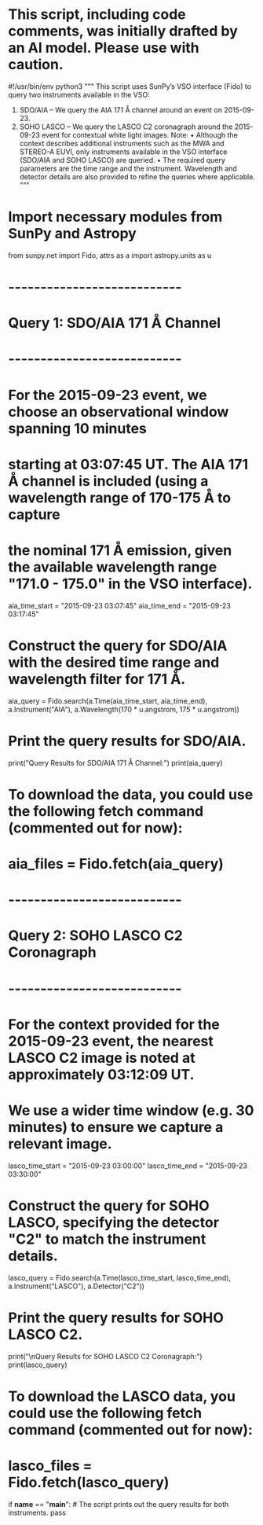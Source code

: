 # This script, including code comments, was initially drafted by an AI model. Please use with caution.

#!/usr/bin/env python3
"""
This script uses SunPy’s VSO interface (Fido) to query two instruments available in the VSO:
1. SDO/AIA – We query the AIA 171 Å channel around an event on 2015-09-23.
2. SOHO LASCO – We query the LASCO C2 coronagraph around the 2015-09-23 event for contextual white light images.
Note:
  • Although the context describes additional instruments such as the MWA and STEREO-A EUVI, 
    only instruments available in the VSO interface (SDO/AIA and SOHO LASCO) are queried.
  • The required query parameters are the time range and the instrument. Wavelength and detector 
    details are also provided to refine the queries where applicable.
"""

# Import necessary modules from SunPy and Astropy
from sunpy.net import Fido, attrs as a
import astropy.units as u

# ---------------------------
# Query 1: SDO/AIA 171 Å Channel
# ---------------------------
# For the 2015-09-23 event, we choose an observational window spanning 10 minutes 
# starting at 03:07:45 UT. The AIA 171 Å channel is included (using a wavelength range of 170-175 Å to capture 
# the nominal 171 Å emission, given the available wavelength range "171.0 - 175.0" in the VSO interface).
aia_time_start = "2015-09-23 03:07:45"
aia_time_end = "2015-09-23 03:17:45"

# Construct the query for SDO/AIA with the desired time range and wavelength filter for 171 Å.
aia_query = Fido.search(a.Time(aia_time_start, aia_time_end),
                        a.Instrument("AIA"),
                        a.Wavelength(170 * u.angstrom, 175 * u.angstrom))

# Print the query results for SDO/AIA.
print("Query Results for SDO/AIA 171 Å Channel:")
print(aia_query)

# To download the data, you could use the following fetch command (commented out for now):
# aia_files = Fido.fetch(aia_query)

# ---------------------------
# Query 2: SOHO LASCO C2 Coronagraph
# ---------------------------
# For the context provided for the 2015-09-23 event, the nearest LASCO C2 image is noted at approximately 03:12:09 UT.
# We use a wider time window (e.g. 30 minutes) to ensure we capture a relevant image.
lasco_time_start = "2015-09-23 03:00:00"
lasco_time_end = "2015-09-23 03:30:00"

# Construct the query for SOHO LASCO, specifying the detector "C2" to match the instrument details.
lasco_query = Fido.search(a.Time(lasco_time_start, lasco_time_end),
                          a.Instrument("LASCO"),
                          a.Detector("C2"))

# Print the query results for SOHO LASCO C2.
print("\nQuery Results for SOHO LASCO C2 Coronagraph:")
print(lasco_query)

# To download the LASCO data, you could use the following fetch command (commented out for now):
# lasco_files = Fido.fetch(lasco_query)

if __name__ == "__main__":
    # The script prints out the query results for both instruments.
    pass
